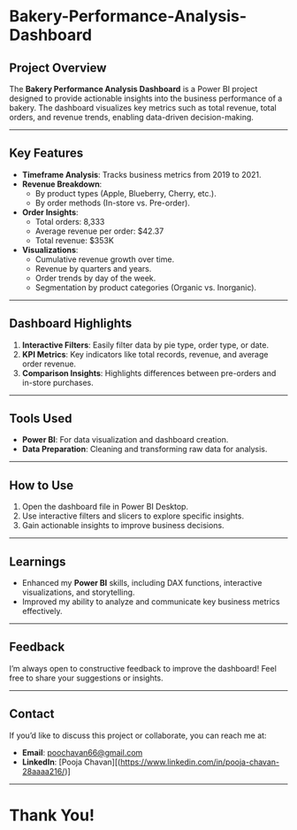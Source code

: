 # Bakery-Performance-Analysis-Dashboard

## Project Overview
The **Bakery Performance Analysis Dashboard** is a Power BI project designed to provide actionable insights into the business performance of a bakery. The dashboard visualizes key metrics such as total revenue, total orders, and revenue trends, enabling data-driven decision-making.

---

## Key Features
- **Timeframe Analysis**: Tracks business metrics from 2019 to 2021.
- **Revenue Breakdown**: 
  - By product types (Apple, Blueberry, Cherry, etc.).
  - By order methods (In-store vs. Pre-order).
- **Order Insights**:
  - Total orders: 8,333  
  - Average revenue per order: $42.37  
  - Total revenue: $353K  
- **Visualizations**:
  - Cumulative revenue growth over time.
  - Revenue by quarters and years.
  - Order trends by day of the week.
  - Segmentation by product categories (Organic vs. Inorganic).

---

## Dashboard Highlights
1. **Interactive Filters**: Easily filter data by pie type, order type, or date.
2. **KPI Metrics**: Key indicators like total records, revenue, and average order revenue.
3. **Comparison Insights**: Highlights differences between pre-orders and in-store purchases.

---

## Tools Used
- **Power BI**: For data visualization and dashboard creation.
- **Data Preparation**: Cleaning and transforming raw data for analysis.

---

## How to Use
1. Open the dashboard file in Power BI Desktop.
2. Use interactive filters and slicers to explore specific insights.
3. Gain actionable insights to improve business decisions.

---

## Learnings
- Enhanced my **Power BI** skills, including DAX functions, interactive visualizations, and storytelling.
- Improved my ability to analyze and communicate key business metrics effectively.

---

## Feedback
I’m always open to constructive feedback to improve the dashboard! Feel free to share your suggestions or insights.

---

## Contact
If you’d like to discuss this project or collaborate, you can reach me at:
- **Email**: [poochavan66@gmail.com](mailto:poochavan66@gmail.com)
- **LinkedIn**: [Pooja Chavan][(https://www.linkedin.com/in/pooja-chavan-28aaaa216/)]

---

# Thank You!
